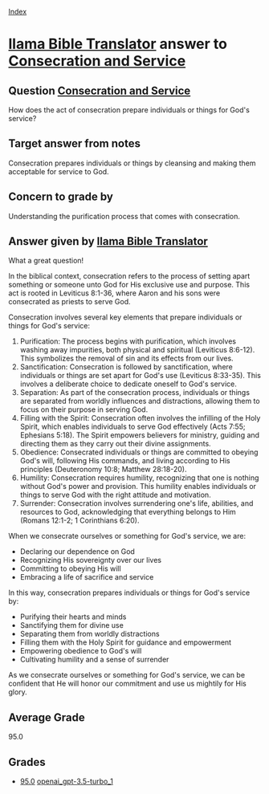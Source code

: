 
[Index](../../../index.md)
# [llama Bible Translator](../../answering_models/llama_Bible_Translator.md) answer to [Consecration and Service](../../questions/Consecration_and_Service.md)

## Question [Consecration and Service](../../questions/Consecration_and_Service.md)
How does the act of consecration prepare individuals or things for God's service?

## Target answer from notes
Consecration prepares individuals or things by cleansing and making them acceptable for service to God.

## Concern to grade by
Understanding the purification process that comes with consecration.

## Answer given by [llama Bible Translator](../../answering_models/llama_Bible_Translator.md)
What a great question!

In the biblical context, consecration refers to the process of setting apart something or someone unto God for His exclusive use and purpose. This act is rooted in Leviticus 8:1-36, where Aaron and his sons were consecrated as priests to serve God.

Consecration involves several key elements that prepare individuals or things for God's service:

1. Purification: The process begins with purification, which involves washing away impurities, both physical and spiritual (Leviticus 8:6-12). This symbolizes the removal of sin and its effects from our lives.
2. Sanctification: Consecration is followed by sanctification, where individuals or things are set apart for God's use (Leviticus 8:33-35). This involves a deliberate choice to dedicate oneself to God's service.
3. Separation: As part of the consecration process, individuals or things are separated from worldly influences and distractions, allowing them to focus on their purpose in serving God.
4. Filling with the Spirit: Consecration often involves the infilling of the Holy Spirit, which enables individuals to serve God effectively (Acts 7:55; Ephesians 5:18). The Spirit empowers believers for ministry, guiding and directing them as they carry out their divine assignments.
5. Obedience: Consecrated individuals or things are committed to obeying God's will, following His commands, and living according to His principles (Deuteronomy 10:8; Matthew 28:18-20).
6. Humility: Consecration requires humility, recognizing that one is nothing without God's power and provision. This humility enables individuals or things to serve God with the right attitude and motivation.
7. Surrender: Consecration involves surrendering one's life, abilities, and resources to God, acknowledging that everything belongs to Him (Romans 12:1-2; 1 Corinthians 6:20).

When we consecrate ourselves or something for God's service, we are:

* Declaring our dependence on God
* Recognizing His sovereignty over our lives
* Committing to obeying His will
* Embracing a life of sacrifice and service

In this way, consecration prepares individuals or things for God's service by:

* Purifying their hearts and minds
* Sanctifying them for divine use
* Separating them from worldly distractions
* Filling them with the Holy Spirit for guidance and empowerment
* Empowering obedience to God's will
* Cultivating humility and a sense of surrender

As we consecrate ourselves or something for God's service, we can be confident that He will honor our commitment and use us mightily for His glory.

## Average Grade
95.0

## Grades
 * [95.0](./Consecration_and_Service_grades/openai_gpt-3.5-turbo_1.md) [openai_gpt-3.5-turbo_1](../../grading_models/openai_gpt-3.5-turbo_1.md)

